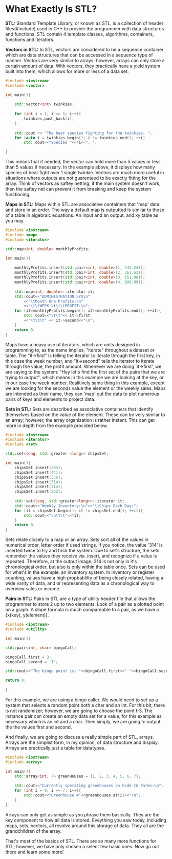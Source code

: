 # What Exactly Is STL?

**STL:**
Standard Template Library, or known as STL, is a collection of header files(#include<iostream>) used in C++ to provide the programmer with data structures and functions. STL contain 4 template classes, algorithms, containers, functions and iterators. 

**Vectors in STL:**
In STL, vectors are concidered to be a sequence container which are data structures that can be accessed in a sequence type of manner. Vectors are very similar to arrays; however, arrays can only store a certain amount of data. With vectors, they practically have a yield system built into them, which allows for more or less of a data set.

```cpp
#include <iostream>
#include <vector>

int main(){
    
    std::vector<int> twinkies;
    
    for (int i = 1; i <= 5; i++){
        twinkies.push_back(i);
    }
    
    std::cout << "The bear species fighting for the twinkies: "; 
    for (auto i = twinkies.begin(); i != twinkies.end(); ++i) 
        std::cout<<"Species "<<*i<<", "; 

}
```

This means that if needed, the vector can hold more than 5 values or less than 5 values if necessary. In the example above, it displays how many species of bear fight over 1 single twinkie. Vectors are much more useful in situations where outputs are not guarenteed to be exactly fitting for the array. Think of vectors as saftey netting, if the main system doesn't work, then the saftey net can prevent it from breaking and keep the system functioning.

**Maps in STL:**
Maps within STL are associative containers that 'map' data and store in an order. The way a default map is outputted is similar to those of a table in algebraic equations. An input and an output, and xy table as you may.
```cpp
#include <iostream>
#include <map>
#include <iterator>

std::map<int, double> monthlyProfits;

int main(){
    
    monthlyProfits.insert(std::pair<int, double>(1, 242.24));
    monthlyProfits.insert(std::pair<int, double>(2, 361.63));
    monthlyProfits.insert(std::pair<int, double>(3, 651.96));
    monthlyProfits.insert(std::pair<int, double>(4, 999.99));
    
    std::map<int, double>::iterator it;
    std::cout<<"ADMINISTRATION.SYS\n"
        <<"\tMonth One Profits:\n"
        <<"\t\tWEEK:\t\t\tPROFIT:\n";
    for (it=monthlyProfits.begin(); it!=monthlyProfits.end(); ++it){
        std::cout<<"\t\t"<< it->first
        <<"\t\t\t" << it->second<<"\n";
    }
    return 0;
}
```
Maps have a heavy use of iterators, which are units designed in programming to, as the name implies, "iterate" throughout a dataset or table. The "it->first" is telling the iterator to iterate through the first key, in this case the week number, and "it->second" tells the iterator to iterate through the value, the profit amount. Whenever we are doing 'it->first', we are saying to the system: "Hey let's find the first set of the pairs that we are trying to output", which means in this example we are looking at the key, or in our case the week number. Realitively same thing in this example, except we are looking for the seconds value the element or the weekly sales. Maps are intended as their name, they can 'map' out the data to plot numerous pairs of keys and elements to project data.

**Sets in STL:**
Sets are described as associative containers that identify themselves based on the value of the element. These can be very similar to an array; however, the array organization is rather instant. This can get more in depth from the example procided below.
```cpp
#include <iostream>
#include <iterator>
#include <set>

std::set<long, std::greater <long>> chipsSet;

int main(){
    chipsSet.insert(203);
    chipsSet.insert(441);
    chipsSet.insert(356);
    chipsSet.insert(314);
    chipsSet.insert(314);
    chipsSet.insert(262);
    
    std::set<long, std::greater<long>>::iterator it;
    std::cout<<"Weekly Inventory:\n"<<"\tChips Each Day:";
    for (it = chipsSet.begin(); it != chipsSet.end(); ++it){ 
        std::cout<<"\n\t\t"<<*it; 
    } 
    return 0;
}
```
Sets relate closely to a map or an array. Sets sort all of the values in numerical order, letter order if used strings. If you notice, the value '314' is inserted twice to try and trick the system. Due to set's structure, the sets remember the values they receive via .insert, and recognize if a value is repeated. Therefore, at the output image, 314 is not only in it's chronological order, but also is only within the table once. Sets can be used for what's in the example, an inventory system. In inventory or register counting, values have a high propbablilty of being closely related, having a wide varity of data, and or representing data as a chronological way to overview sales or income.

**Pairs in STL:**
Pairs in STL are a type of utility header file that allows the programmer to store 2 up to two elements. Look of a pair as a plotted point on a graph. A slope formula is much compareable to a pair, as we have a {x(key), y(element)}. 
```cpp
#include <iostream>
#include <utility>

int main(){

std::pair<int, char> bingoCall;

bingoCall.first = 3;
bingoCall.second = 'I';

std::cout<<"The bingo point is: "<<bingoCall.first<<" "<<bingoCall.second;

return 0;
    
}
```
For this example, we are using a bingo caller. We would need to set up a system that selects a random point both a char and an int. For this bit, there is not randomizer; however, we are going to choose the point I-3. The instance pair can create an empty data set for a value, for this example as necessary which is an int and a char. Then simply, we are going to output the the values first and second.

And finally, we are going to discuss a really simple part of STL, arrays. Arrays are the simplist form, in my opinion, of data structure and display. Arrays are practically just a table for datatypes.
```cpp
#include <iostream>
#include <array>

int main(){
    std::array<int, 7> greenHouses = {1, 2, 3, 4, 5, 6, 7};
    
    std::cout<<"Currently operating greenhouses on Code-In Farms:\n";
    for (int i = 0; i <= 7; i++){
        std::cout<<"Greenhouse #"<<greenHouses.at(i)<<"\n";
    }
}
```
Arrays can only get as simple as you phrase them basically. They are the key component to how all data is stored. Eveything you saw today, including maps, sets, vectors, all revolve around this storage of data. They all are the grandchildren of the array.

That's most of the basics of STL. There are so many more functions for STL; however, we have only chosen a select few basic ones. Now go out there and learn some more!
